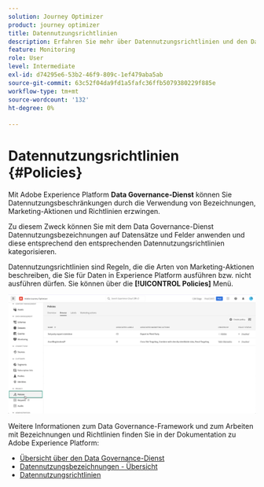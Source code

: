 ```yaml
---
solution: Journey Optimizer
product: journey optimizer
title: Datennutzungsrichtlinien
description: Erfahren Sie mehr über Datennutzungsrichtlinien und den Data Governance-Dienst.
feature: Monitoring
role: User
level: Intermediate
exl-id: d74295e6-53b2-46f9-809c-1ef479aba5ab
source-git-commit: 63c52f04da9fd1a5fafc36ffb5079380229f885e
workflow-type: tm+mt
source-wordcount: '132'
ht-degree: 0%

---
```


# Datennutzungsrichtlinien {#Policies}


Mit Adobe Experience Platform **Data Governance-Dienst** können Sie Datennutzungsbeschränkungen durch die Verwendung von Bezeichnungen, Marketing-Aktionen und Richtlinien erzwingen.

Zu diesem Zweck können Sie mit dem Data Governance-Dienst Datennutzungsbezeichnungen auf Datensätze und Felder anwenden und diese entsprechend den entsprechenden Datennutzungsrichtlinien kategorisieren.

Datennutzungsrichtlinien sind Regeln, die die Arten von Marketing-Aktionen beschreiben, die Sie für Daten in Experience Platform ausführen bzw. nicht ausführen dürfen. Sie können über die **[!UICONTROL Policies]** Menü.

![](assets/policies.png)

Weitere Informationen zum Data Governance-Framework und zum Arbeiten mit Bezeichnungen und Richtlinien finden Sie in der Dokumentation zu Adobe Experience Platform:

* [Übersicht über den Data Governance-Dienst](https://experienceleague.adobe.com/docs/experience-platform/data-governance/home.html)
* [Datennutzungsbezeichnungen - Übersicht](https://experienceleague.adobe.com/docs/experience-platform/data-governance/labels/overview.html?lang=en)
* [Datennutzungsrichtlinien](https://experienceleague.adobe.com/docs/experience-platform/data-governance/policies/overview.html)
